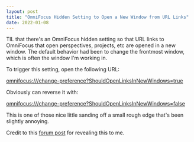 ```yaml
---
layout: post
title: "OmniFocus Hidden Setting to Open a New Window from URL Links"
date: 2022-01-08
---
```



TIL that there's an OmniFocus hidden setting so that URL links to OmniFocus that open perspectives, projects, etc are opened in a new window. The default behavior had been to change the frontmost window, which is often the window I'm working in. 

<!--more-->

To trigger this setting, open the following URL:

[omnifocus:///change-preference?ShouldOpenLinksInNewWindows=true](omnifocus:///change-preference?ShouldOpenLinksInNewWindows=true)

Obviously can reverse it with:

[omnifocus:///change-preference?ShouldOpenLinksInNewWindows=false](omnifocus:///change-preference?ShouldOpenLinksInNewWindows=false)

This is one of those nice little sanding off a small rough edge that's been slightly annoying. 

Credit to this [forum post](https://discourse.omnigroup.com/t/open-in-new-view-tab/43143) for revealing this to me.